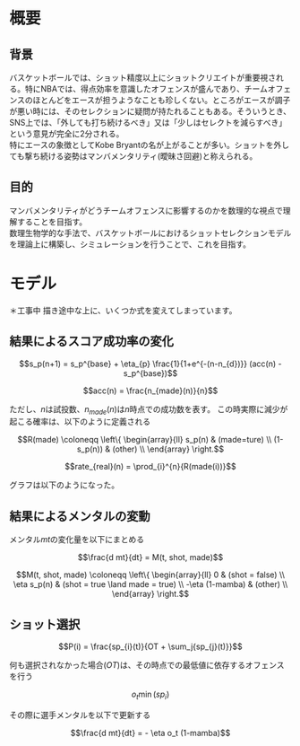 # 概要
## 背景
バスケットボールでは、ショット精度以上にショットクリエイトが重要視される。特にNBAでは、得点効率を意識したオフェンスが盛んであり、チームオフェンスのほとんどをエースが担うようなことも珍しくない。ところがエースが調子が悪い時には、そのセレクションに疑問が持たれることもある。そういうとき、SNS上では、「外しても打ち続けるべき」又は「少しはセレクトを減らすべき」という意見が完全に2分される。
<br>
特にエースの象徴としてKobe Bryantの名が上がることが多い。ショットを外しても撃ち続ける姿勢はマンバメンタリティ(曖昧さ回避)と称えられる。

## 目的
マンバメンタリティがどうチームオフェンスに影響するのかを数理的な視点で理解することを目指す。
<br>
数理生物学的な手法で、バスケットボールにおけるショットセレクションモデルを理論上に構築し、シミュレーションを行うことで、これを目指す。

# モデル
＊工事中
描き途中な上に、いくつか式を変えてしまっています。

## 結果によるスコア成功率の変化
```math
s_p(n+1) = s_p^{base} + \eta_{p} \frac{1}{1+e^{-(n-n_{d})}} (acc(n) - s_p^{base})
```
```math
acc(n) = \frac{n_{made}(n)}{n}
```
ただし、$n$は試投数、$n_{made}(n)$は$n$時点での成功数を表す。
この時実際に減少が起こる確率は、以下のように定義される
```math
R(made) \coloneqq \left\{
\begin{array}{ll}
s_p(n) & (made=ture) \\
(1-s_p(n)) & (other) \\
\end{array}
\right.
```
```math
rate_{real}(n) = \prod_{i}^{n}{R(made(i))}
```
グラフは以下のようになった。

## 結果によるメンタルの変動
メンタル$mt$の変化量を以下にまとめる
```math
\frac{d mt}{dt} = M(t, shot, made)
```
```math
M(t, shot, made) \coloneqq \left\{
\begin{array}{ll}
0 & (shot = false) \\
\eta s_p(n) & (shot = true \land made = true) \\
-\eta (1-mamba) & (other) \\
\end{array}
\right.
```

## ショット選択
```math
P(i) = \frac{sp_{i}(t)}{OT + \sum_j{sp_{j}(t)}}
```
何も選択されなかった場合($OT$)は、その時点での最低値に依存するオフェンスを行う
```math
o_t \min(sp_i)
```
その際に選手メンタルを以下で更新する
```math
\frac{d mt}{dt} = - \eta o_t  (1-mamba)
```